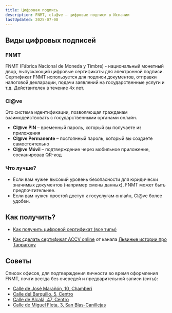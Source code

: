 ```yaml
---
title: Цифровая подпись
description: FNMT, cla@ve – цифровые подписи в Испании
lastUpdated: 2025-07-08
---
```


## Виды цифровых подписей

### FNMT

FNMT (Fábrica Nacional de Moneda y Timbre) - национальный монетный двор, выпускающий цифровые сертификаты для электронной подписи. Сертификат FNMT используется для подписи документов, отправки налоговой декларации, подачи заявлений на государственные услуги и т.д. Действителен в течение 4х лет.

### Cl@ve

Это система идентификации, позволяющая гражданам взаимодействовать с государственными органами онлайн.
- **Cl@ve PIN** – временный пароль, который вы получаете из приложения
- **Cl@ve Permanente** – постоянный пароль, который вы создаете самостоятельно
- **Cl@ve Móvil** – подтверждение через мобильное приложение, сосканировав QR-код

### Что лучше?

- Если вам нужен высокий уровень безопасности для юридически значимых документов (например смены данных), FNMT может быть предпочтительнее.
- Если вам нужен простой доступ к госуслугам онлайн, Cl@ve более удобен.

## Как получить?

- [Как получить цифровой сертификат (все типы)](https://barcelona-startups-relocation.notion.site/How-to-get-a-Digital-Certificate-8ca4ec3ea31b43cd995bfdf2012e622a)

- [Как сделать сертификат ACCV online](https://t.me/lev2tarragona/1977) от канала [Львиные истории про Таррагону](https://t.me/lev2tarragona)

## Советы

Список офисов, для подтверждения личности во время оформления FNMT, почти всегда без очередей и предварительной записи (ситы):

- [Calle de José Marañón, 10, Chamberí](https://maps.app.goo.gl/8JbPR6QvBbgPS6397)
- [Calle del Barquillo, 5, Centro](https://maps.app.goo.gl/tu3kPbiYK2C7V5hw6)
- [Calle de Alcalá, 47, Centro](https://maps.app.goo.gl/PnrqdrGKhS9NTtbG6)
- [Calle de Miguel Fleta, 3, San Blas-Canillejas](https://maps.app.goo.gl/QNpBmWg4rRBhWdak6)
